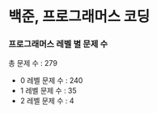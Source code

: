 # 백준, 프로그래머스 코딩
### 프로그래머스 레벨 별 문제 수
총 문제 수 : 279
- 0 레벨 문제 수 : 240
- 1 레벨 문제 수 : 35
- 2 레벨 문제 수 : 4

